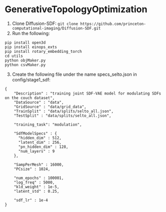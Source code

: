 # GenerativeTopologyOptimization

1. Clone Diffusion-SDF: ```git clone https://github.com/princeton-computational-imaging/Diffusion-SDF.git```
2. Run the following:
```
pip install open3d
pip install einops_exts
pip install rotary_embedding_torch
cd utils
python objMaker.py
python csvMaker.py

```
3. Create the following file under the name specs_selto.json in config/stage1_sdf:
```
{
    "Description" : "training joint SDF-VAE model for modulating SDFs on the couch dataset",
    "DataSource" : "data",
    "GridSource" : "data/grid_data",
    "TrainSplit" : "data/splits/selto_all.json",
    "TestSplit" : "data/splits/selto_all.json",
    
    "training_task": "modulation",
  
    "SdfModelSpecs" : {
      "hidden_dim" : 512,
      "latent_dim" : 256,
      "pn_hidden_dim" : 128,
      "num_layers" : 9
    },

    "SampPerMesh" : 16000,
    "PCsize" : 1024,
  
    "num_epochs" : 100001,
    "log_freq" : 5000,
    "kld_weight" : 1e-5,
    "latent_std" : 0.25,
  
    "sdf_lr" : 1e-4
}
```
